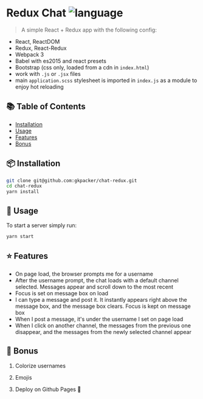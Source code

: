 # Redux Chat ![language](https://img.shields.io/badge/language-ruby-blue.svg)

> A simple React + Redux app with the following config:

- React, ReactDOM
- Redux, React-Redux
- Webpack 3
- Babel with es2015 and react presets
- Bootstrap (css only, loaded from a cdn in `index.html`)
- work with `.js` or `.jsx` files
- main `application.scss` stylesheet is imported in `index.js` as a module to enjoy hot reloading

## :books: Table of Contents

- [Installation](#package-installation)
- [Usage](#rocket-usage)
- [Features](#star-features)
- [Bonus](#unicorn-bonus)

## :package: Installation

```sh
git clone git@github.com:gkpacker/chat-redux.git
cd chat-redux
yarn install
```

## :rocket: Usage

To start a server simply run:

```sh
yarn start
```

## :star: Features

* On page load, the browser prompts me for a username
* After the username prompt, the chat loads with a default channel selected. Messages appear and scroll down to the most recent
* Focus is set on message box on load
* I can type a message and post it. It instantly appears right above the message box, and the message box clears. Focus is kept on message box
* When I post a message, it's under the username I set on page load
* When I click on another channel, the messages from the previous one disappear, and the messages from the newly selected channel appear

## :unicorn: Bonus
1. Colorize usernames

2. Emojis

3. Deploy on Github Pages 🎉 


